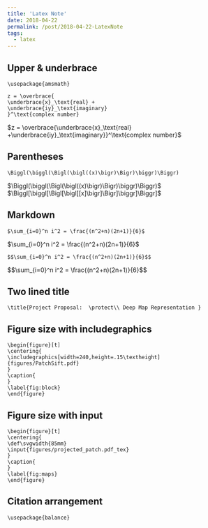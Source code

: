 ```yaml
---
title: 'Latex Note'
date: 2018-04-22
permalink: /post/2018-04-22-LatexNote
tags:
  - latex
---
```



Upper & underbrace
-------------------------------
	\usepackage{amsmath}	
	
	z = \overbrace{
	\underbrace{x}_\text{real} +
	\underbrace{iy}_\text{imaginary}
	}^\text{complex number}
  
<div>$z = \overbrace{\underbrace{x}_\text{real} +\underbrace{iy}_\text{imaginary}}^\text{complex number}$</div>


Parentheses
-------------------------------
    \Biggl(\biggl(\Bigl(\bigl((x)\bigr)\Bigr)\biggr)\Biggr)
	
<div>$\Biggl(\biggl(\Bigl(\bigl((x)\bigr)\Bigr)\biggr)\Biggr)$</div>
<div>$\Biggl[\biggl[\Bigl[\bigl[[x]\bigr]\Bigr]\biggr]\Biggr]$</div>

Markdown
-------------------------------
    $\sum_{i=0}^n i^2 = \frac{(n^2+n)(2n+1)}{6}$


<div>$\sum_{i=0}^n i^2 = \frac{(n^2+n)(2n+1)}{6}$</div>

    $$\sum_{i=0}^n i^2 = \frac{(n^2+n)(2n+1)}{6}$$
 
<div>$$\sum_{i=0}^n i^2 = \frac{(n^2+n)(2n+1)}{6}$$</div>


Two lined title
-------------------------------

	\title{Project Proposal:  \protect\\ Deep Map Representation }


Figure size with includegraphics
-------------------------------
	\begin{figure}[t]
	\centering{
	\includegraphics[width=240,height=.15\textheight]{figures/PatchSift.pdf}
	}
	\caption{	
	}
	\label{fig:block}
	\end{figure}
	
	

Figure size with input
-------------------------------	
	\begin{figure}[t]
	\centering{
	\def\svgwidth{85mm}
	\input{figures/projected_patch.pdf_tex}
	}
	\caption{
	}
	\label{fig:maps}
	\end{figure}


Citation arrangement
-------------------------------	
	\usepackage{balance}

